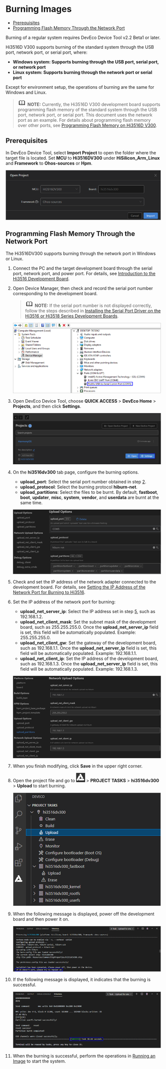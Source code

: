 # Burning Images<a name="EN-US_TOPIC_0000001153557088"></a>

-   [Prerequisites](#section18547185418328)
-   [Programming Flash Memory Through the Network Port](#section1965361953312)

Burning of a regular system requires DevEco Device Tool v2.2 Beta1 or later.

Hi3516D V300 supports burning of the standard system through the USB port, network port, or serial port, where:

-   **Windows system: Supports burning through the USB port, serial port, or network port**
-   **Linux system: Supports burning through the network port or serial port**

Except for environment setup, the operations of burning are the same for Windows and Linux.

>![](../public_sys-resources/icon-note.gif) **NOTE:** 
>Currently, the Hi3516D V300 development board supports programming flash memory of the standard system through the USB port, network port, or serial port. This document uses the network port as an example. For details about programming flash memory over other ports, see  [Programming Flash Memory on Hi3516D V300](https://device.harmonyos.com/en/docs/ide/user-guides/hi3516_upload-0000001052148681).

## Prerequisites<a name="section18547185418328"></a>

In DevEco Device Tool, select  **Import Project**  to open the folder where the target file is located. Set  **MCU**  to  **Hi3516DV300**  under  **HiSilicon\_Arm\_Linux**  and  **Framework**  to  **Ohos-sources**  or  **Hpm**.

![](figures/hisilicon-arm-linux.png)

## Programming Flash Memory Through the Network Port<a name="section1965361953312"></a>

The Hi3516DV300 supports burning through the network port in Windows or Linux.

1.  Connect the PC and the target development board through the serial port, network port, and power port. For details, see  [Introduction to the Hi3516 Development Board](https://device.harmonyos.com/en/docs/start/introduce/oem_minitinier_des_3516-0000001152041033).
2.  <a name="en-us_topic_0000001056443961_li1050616379507"></a>Open Device Manager, then check and record the serial port number corresponding to the development board.

    >![](../public_sys-resources/icon-note.gif) **NOTE:** 
    >If the serial port number is not displayed correctly, follow the steps described in  [Installing the Serial Port Driver on the Hi3516 or Hi3518 Series Development Boards](https://device.harmonyos.com/en/docs/ide/user-guides/hi3516_hi3518-drivers-0000001050743695).

    ![](figures/hi3516-record-the-serial-port-number.png)

3.  Open DevEco Device Tool, choose  **QUICK ACCESS**  \>  **DevEco Home**  \>  **Projects**, and then click  **Settings**.

    ![](figures/hi3516-deveco-device-tool-setting.png)

4.  On the  **hi3516dv300**  tab page, configure the burning options.

    -   **upload\_port**: Select the serial port number obtained in step  [2](#en-us_topic_0000001056443961_li1050616379507).
    -   **upload\_protocol**: Select the burning protocol  **hiburn-net**.
    -   **upload\_partitions**: Select the files to be burnt. By default,  **fastboot**,  **boot**,  **updater**,  **misc**,  **system**,  **vendor**, and  **userdata**  are burnt at the same time.

    ![](figures/upload-options-2.png)

5.  <a name="en-us_topic_0000001056443961_li85106114532"></a>Check and set the IP address of the network adapter connected to the development board. For details, see  [Setting the IP Address of the Network Port for Burning to Hi3516](https://device.harmonyos.com/en/docs/ide/user-guides/set_ipaddress-0000001141825075).
6.  Set the IP address of the network port for burning:

    -   **upload\_net\_server\_ip**: Select the IP address set in step  [5](#en-us_topic_0000001056443961_li85106114532), such as 192.168.1.2.
    -   **upload\_net\_client\_mask**: Set the subnet mask of the development board, such as 255.255.255.0. Once the  **upload\_net\_server\_ip**  field is set, this field will be automatically populated. Example: 255.255.255.0.
    -   **upload\_net\_client\_gw**: Set the gateway of the development board, such as 192.168.1.1. Once the  **upload\_net\_server\_ip**  field is set, this field will be automatically populated. Example: 192.168.1.1.
    -   **upload\_net\_client\_ip**: Set the IP address of the development board, such as 192.168.1.3. Once the  **upload\_net\_server\_ip**  field is set, this field will be automatically populated. Example: 192.168.1.3.

    ![](figures/ip-address-information-3.png)

7.  When you finish modifying, click  **Save**  in the upper right corner.
8.  Open the project file and go to  ![](figures/2021-01-27_170334.png)  \>  **PROJECT TASKS**  \>  **hi3516dv300**  \>  **Upload**  to start burning.

    ![](figures/en-us_image_0000001215342695.png)

9.  When the following message is displayed, power off the development board and then power it on.

    ![](figures/hi3516-restart-the-development-board.png)

10. If the following message is displayed, it indicates that the burning is successful.

    ![](figures/hi3516-burning-succeeded-net.png)

11. When the burning is successful, perform the operations in  [Running an Image](https://device.harmonyos.com/en/docs/start/introduce/quickstart-standard-running-0000001142160948)  to start the system.

